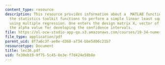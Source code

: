 ```yaml
---
content_type: resource
description: This resource provides information about a  MATLAB function tha employs
  the statistics toolkit functions to perform a simple linear least squares data fit
  using multiple regression. One enters the design matrix X, vector of values y, and
  the alpha value for developing the confidence intervals.
file: https://ol-ocw-studio-app-qa.s3.amazonaws.com/courses/10-34-numerical-methods-applied-to-chemical-engineering-fall-2005/fe30eb199f755c458e3ef7d424e58b8e_lec36.pdf
file_type: application/pdf
parent_uid: 8f7a6c3f-ae8e-d368-a734-bbe5d06c21b7
resourcetype: Document
title: lec36.pdf
uid: fe30eb19-9f75-5c45-8e3e-f7d424e58b8e
---
```


